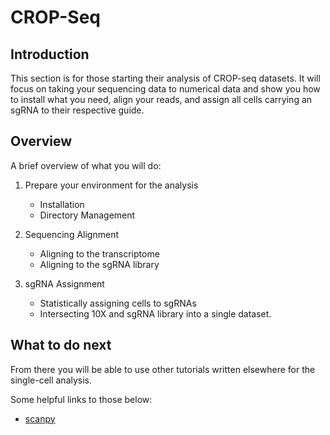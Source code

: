 # CROP-Seq

## Introduction

This section is for those starting their analysis of CROP-seq datasets.
It will focus on taking your sequencing data to numerical data and show
you how to install what you need, align your reads, and assign all cells
carrying an sgRNA to their respective guide.

## Overview

A brief overview of what you will do:

1. Prepare your environment for the analysis
    - Installation
    - Directory Management

2. Sequencing Alignment
    - Aligning to the transcriptome
    - Aligning to the sgRNA library

3. sgRNA Assignment
    - Statistically assigning cells to sgRNAs
    - Intersecting 10X and sgRNA library into a single dataset.

## What to do next

From there you will be able to use other tutorials written elsewhere
for the single-cell analysis.

Some helpful links to those below:

- [scanpy](https://scanpy-tutorials.readthedocs.io/en/latest/pbmc3k.html)
